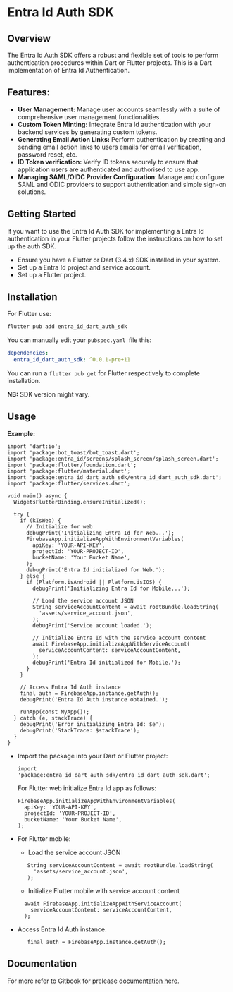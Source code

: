 # Entra Id Auth SDK

## Overview

The Entra Id Auth SDK offers a robust and flexible set of tools to perform authentication procedures within Dart or Flutter projects. This is a Dart implementation of Entra Id Authentication.

## Features:

- **User Management:** Manage user accounts seamlessly with a suite of comprehensive user management functionalities.
- **Custom Token Minting:** Integrate Entra Id authentication with your backend services by generating custom tokens.
- **Generating Email Action Links:** Perform authentication by creating and sending email action links to users emails for email verification, password reset, etc.
- **ID Token verification:** Verify ID tokens securely to ensure that application users are authenticated and authorised to use app.
- **Managing SAML/OIDC Provider Configuration**: Manage and configure SAML and ODIC providers to support authentication and simple sign-on solutions.

## Getting Started

If you want to use the Entra Id Auth SDK for implementing a Entra Id authentication in your Flutter projects follow the instructions on how to set up the auth SDK.

- Ensure you have a Flutter or Dart (3.4.x) SDK installed in your system.
- Set up a Entra Id project and service account.
- Set up a Flutter project.

## Installation

For Flutter use:

```javascript
flutter pub add entra_id_dart_auth_sdk
```

You can manually edit your `pubspec.yaml `file this:

```yaml
dependencies:
  entra_id_dart_auth_sdk: ^0.0.1-pre+11
```

You can run a `flutter pub get` for Flutter respectively to complete installation.

**NB:** SDK version might vary.

## Usage

**Example:**

```
import 'dart:io';
import 'package:bot_toast/bot_toast.dart';
import 'package:entra_id/screens/splash_screen/splash_screen.dart';
import 'package:flutter/foundation.dart';
import 'package:flutter/material.dart';
import 'package:entra_id_dart_auth_sdk/entra_id_dart_auth_sdk.dart';
import 'package:flutter/services.dart';

void main() async {
  WidgetsFlutterBinding.ensureInitialized();

  try {
    if (kIsWeb) {
      // Initialize for web
      debugPrint('Initializing Entra Id for Web...');
      FirebaseApp.initializeAppWithEnvironmentVariables(
        apiKey: 'YOUR-API-KEY',
        projectId: 'YOUR-PROJECT-ID',
        bucketName: 'Your Bucket Name',
      );
      debugPrint('Entra Id initialized for Web.');
    } else {
      if (Platform.isAndroid || Platform.isIOS) {
        debugPrint('Initializing Entra Id for Mobile...');

        // Load the service account JSON
        String serviceAccountContent = await rootBundle.loadString(
          'assets/service_account.json',
        );
        debugPrint('Service account loaded.');

        // Initialize Entra Id with the service account content
        await FirebaseApp.initializeAppWithServiceAccount(
          serviceAccountContent: serviceAccountContent,
        );
        debugPrint('Entra Id initialized for Mobile.');
      }
    }

    // Access Entra Id Auth instance
    final auth = FirebaseApp.instance.getAuth();
    debugPrint('Entra Id Auth instance obtained.');

    runApp(const MyApp());
  } catch (e, stackTrace) {
    debugPrint('Error initializing Entra Id: $e');
    debugPrint('StackTrace: $stackTrace');
  }
}

```

- Import the package into your Dart or Flutter project:
  ```
  import 'package:entra_id_dart_auth_sdk/entra_id_dart_auth_sdk.dart';
  ```
  For Flutter web initialize Entra Id app as follows:
  ```
  FirebaseApp.initializeAppWithEnvironmentVariables(
    apiKey: 'YOUR-API-KEY',
    projectId: 'YOUR-PROJECT-ID',
    bucketName: 'Your Bucket Name',
  );
  ```

- For Flutter mobile:
    - Load the service account JSON
    ```
       String serviceAccountContent = await rootBundle.loadString(
         'assets/service_account.json',
       );
    ```
    - Initialize Flutter mobile with service account content
    ```
      await FirebaseApp.initializeAppWithServiceAccount(
        serviceAccountContent: serviceAccountContent,
      );
    ```

- Access Entra Id Auth instance.
  ```
     final auth = FirebaseApp.instance.getAuth();
  ```
## Documentation

For more refer to Gitbook for prelease [documentation here](https://aortem.gitbook.io/entra_id-dart-auth-admin-sdk/).
